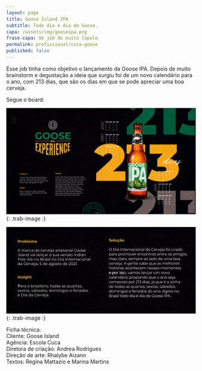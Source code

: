 ```yaml
---
layout: page
title: Goose Island IPA
subtitle: Todo dia é dia de Goose.
capa: /assets/img/gooseipa.png
frase-capa: Um job de muito lúpulo
permalink: profissional/cuca-goose
published: false
---
```


Esse job tinha como objetivo o lançamento da Goose IPA. Depois de muito brainstorm e degustação a ideia que surgiu foi de um novo calendário para o ano, com 213 dias, que são os dias em que se pode apreciar uma boa cerveja.  

Segue o board:  

![imagem com fundo preto. Com o título Goose IPA Experience.'](/assets/img/board_goose.png){: .trab-image :}  

![imagem com fundo preto. Textos sobre o board.'](/assets/img/textos_goose.png){: .trab-image :}  


Ficha técnica:  
Cliente: Goose Island  
Agência: Escola Cuca  
Diretora de criação: Andrea Rodrigues  
Direção de arte: Rhalybe Aizann  
Textos: Regina Mattazio e Marina Martins
